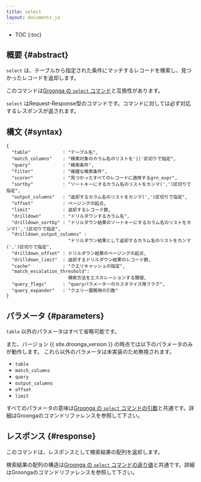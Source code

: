 ```yaml
---
title: select
layout: documents_ja
---
```


* TOC
{:toc}

## 概要 {#abstract}

`select` は、テーブルから指定された条件にマッチするレコードを検索し、見つかったレコードを返却します。

このコマンドは[Groonga の `select` コマンド](http://groonga.org/ja/docs/reference/commands/select.html)と互換性があります。

`select` はRequest-Response型のコマンドです。コマンドに対しては必ず対応するレスポンスが返されます。

## 構文 {#syntax}

    {
      "table"            : "テーブル名",
      "match_columns"    : "検索対象のカラム名のリストを'||'区切りで指定",
      "query"            : "検索条件",
      "filter"           : "複雑な検索条件",
      "scorer"           : "見つかったすべてのレコードに適用するgrn_expr",
      "sortby"           : "ソートキーにするカラム名のリストをカンマ(',')区切りで指定",
      "output_columns"   : "返却するカラム名のリストをカンマ(',')区切りで指定",
      "offset"           : ページングの起点,
      "limit"            : 返却するレコード数,
      "drilldown"        : "ドリルダウンするカラム名",
      "drilldown_sortby" : "ドリルダウン結果のソートキーにするカラム名のリストをカンマ(',')区切りで指定",
      "drilldown_output_columns" :
                           "ドリルダウン結果として返却するカラム名のリストをカンマ(',')区切りで指定",
      "drilldown_offset" : ドリルダウン結果のページングの起点,
      "drilldown_limit"  : 返却するドリルダウン結果のレコード数,
      "cache"            : "クエリキャッシュの指定",
      "match_escalation_threshold":
                           検索方法をエスカレーションする閾値,
      "query_flags"      : "queryパラメーターのカスタマイズ用フラグ",
      "query_expander"   : "クエリー展開用の引数"
    }

## パラメータ {#parameters}

`table` 以外のパラメータはすべて省略可能です。

また、バージョン {{ site.droonga_version }} の時点では以下のパラメータのみが動作します。
これら以外のパラメータは未実装のため無視されます。

 * `table`
 * `match_columns`
 * `query`
 * `output_columns`
 * `offset`
 * `limit`

すべてのパラメータの意味は[Groonga の `select` コマンドの引数](http://groonga.org/ja/docs/reference/commands/select.html#parameters)と共通です。詳細はGroongaのコマンドリファレンスを参照して下さい。


## レスポンス {#response}

このコマンドは、レスポンスとして検索結果の配列を返却します。

検索結果の配列の構造は[Groonga の `select` コマンドの返り値](http://groonga.org/ja/docs/reference/commands/select.html#id6)と共通です。詳細はGroongaのコマンドリファレンスを参照して下さい。

